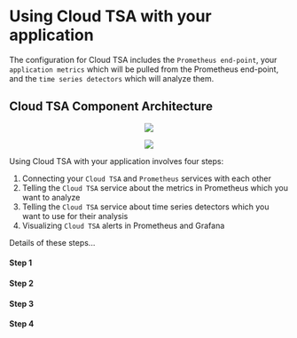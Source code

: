 # Using Cloud TSA with your application

The configuration for Cloud TSA includes the `Prometheus end-point`, your `application metrics` which will be pulled from the Prometheus end-point, and the `time series detectors` which will analyze them.

## Cloud TSA Component Architecture

<p align="center">
  <img src="https://raw.github.ibm.com/istio-research/iter8-docs/master/cloudtsa/img/crossproduct.png?token=AAAw2KaXBeOQmNS4hPcnyD3-fI_sYGK-ks5cWhW1wA%3D%3D">
</p>

<p align="center">
  <img src="https://raw.github.ibm.com/istio-research/iter8-docs/master/cloudtsa/img/cloudtsaarch.png?token=AAAw2FR3IBSdLCWdO5u8EMCyjw7slkJAks5cWhYEwA%3D%3D">
</p>



Using Cloud TSA with your application involves four steps:

1. Connecting your `Cloud TSA` and `Prometheus` services with each other
2. Telling the `Cloud TSA` service about the metrics in Prometheus which you want to analyze
3. Telling the `Cloud TSA` service about time series detectors which you want to use for their analysis
4. Visualizing `Cloud TSA` alerts in Prometheus and Grafana

Details of these steps...

#### Step 1

#### Step 2

#### Step 3

#### Step 4
